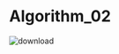 # Algorithm_02
![download](https://user-images.githubusercontent.com/30883319/121158477-5c51c380-c885-11eb-9ebf-b570a08d7bec.png)
